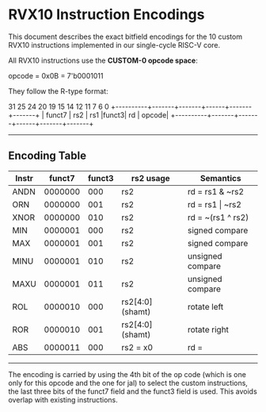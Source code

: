 # RVX10 Instruction Encodings

This document describes the exact bitfield encodings for the 10 custom RVX10 instructions
implemented in our single-cycle RISC-V core.

All RVX10 instructions use the **CUSTOM-0 opcode space**:

opcode = 0x0B = 7'b0001011

They follow the R-type format:

31 25 24 20 19 15 14 12 11 7 6 0
+----------+-------+-------+------+-------+-------+
| funct7 | rs2 | rs1 |funct3| rd | opcode|
+----------+-------+-------+------+-------+-------+

---

## Encoding Table

| Instr | funct7   | funct3 | rs2 usage       | Semantics                        |
|-------|----------|--------|-----------------|----------------------------------|
| ANDN  | 0000000  | 000    | rs2             | rd = rs1 & ~rs2                  |
| ORN   | 0000000  | 001    | rs2             | rd = rs1 \| ~rs2                 |
| XNOR  | 0000000  | 010    | rs2             | rd = ~(rs1 ^ rs2)                |
| MIN   | 0000001  | 000    | rs2             | signed compare                   |
| MAX   | 0000001  | 001    | rs2             | signed compare                   |
| MINU  | 0000001  | 010    | rs2             | unsigned compare                 |
| MAXU  | 0000001  | 011    | rs2             | unsigned compare                 |
| ROL   | 0000010  | 000    | rs2[4:0] (shamt)| rotate left                      |
| ROR   | 0000010  | 001    | rs2[4:0] (shamt)| rotate right                     |
| ABS   | 0000011  | 000    | rs2 = x0        | rd = |rs1| (two’s complement abs)|

---
The encoding is carried by using the 4th bit of the op code (which is one only for this opcode and the one for jal) to select the custom instructions, the last three bits of the funct7 field
and the funct3 field is used. This avoids overlap with existing instructions.

